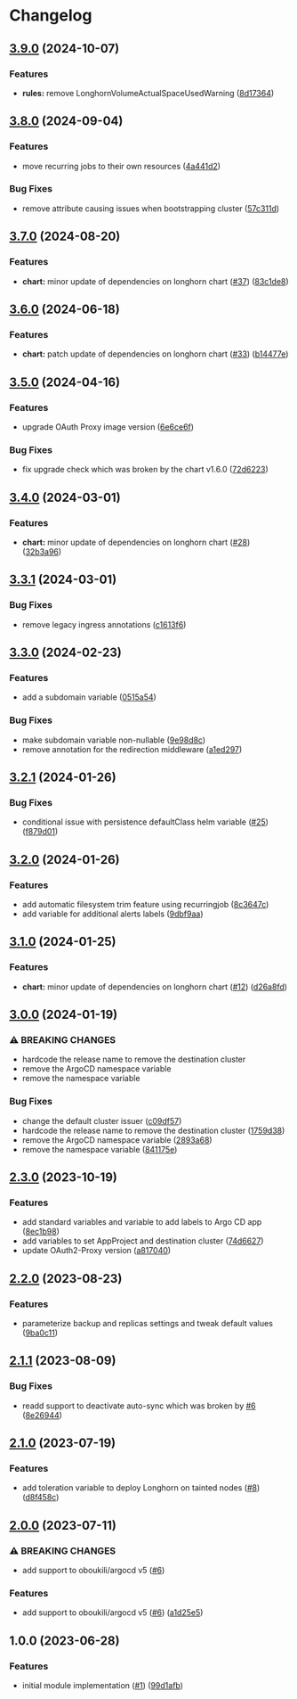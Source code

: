 # Changelog

## [3.9.0](https://github.com/camptocamp/devops-stack-module-longhorn/compare/v3.8.0...v3.9.0) (2024-10-07)


### Features

* **rules:** remove LonghornVolumeActualSpaceUsedWarning ([8d17364](https://github.com/camptocamp/devops-stack-module-longhorn/commit/8d173642b92af46b1fd23e1d866bacd136e27210))

## [3.8.0](https://github.com/camptocamp/devops-stack-module-longhorn/compare/v3.7.0...v3.8.0) (2024-09-04)


### Features

* move recurring jobs to their own resources ([4a441d2](https://github.com/camptocamp/devops-stack-module-longhorn/commit/4a441d2a659d37d7ad695370152d28153e798226))


### Bug Fixes

* remove attribute causing issues when bootstrapping cluster ([57c311d](https://github.com/camptocamp/devops-stack-module-longhorn/commit/57c311d960a04fe8c460b69c7cc42bd62a410906))

## [3.7.0](https://github.com/camptocamp/devops-stack-module-longhorn/compare/v3.6.0...v3.7.0) (2024-08-20)


### Features

* **chart:** minor update of dependencies on longhorn chart ([#37](https://github.com/camptocamp/devops-stack-module-longhorn/issues/37)) ([83c1de8](https://github.com/camptocamp/devops-stack-module-longhorn/commit/83c1de8a3050fac269e98aac244f1544dfa2a178))

## [3.6.0](https://github.com/camptocamp/devops-stack-module-longhorn/compare/v3.5.0...v3.6.0) (2024-06-18)


### Features

* **chart:** patch update of dependencies on longhorn chart ([#33](https://github.com/camptocamp/devops-stack-module-longhorn/issues/33)) ([b14477e](https://github.com/camptocamp/devops-stack-module-longhorn/commit/b14477efdd759db69609420ef271f105277f4140))

## [3.5.0](https://github.com/camptocamp/devops-stack-module-longhorn/compare/v3.4.0...v3.5.0) (2024-04-16)


### Features

* upgrade OAuth Proxy image version ([6e6ce6f](https://github.com/camptocamp/devops-stack-module-longhorn/commit/6e6ce6fa0675fdda3b730fc40f32e3e865de2050))


### Bug Fixes

* fix upgrade check which was broken by the chart v1.6.0 ([72d6223](https://github.com/camptocamp/devops-stack-module-longhorn/commit/72d62232b4055eb54ba80aec16b813d6f24a55da))

## [3.4.0](https://github.com/camptocamp/devops-stack-module-longhorn/compare/v3.3.1...v3.4.0) (2024-03-01)


### Features

* **chart:** minor update of dependencies on longhorn chart ([#28](https://github.com/camptocamp/devops-stack-module-longhorn/issues/28)) ([32b3a96](https://github.com/camptocamp/devops-stack-module-longhorn/commit/32b3a9620abf9793b4c034a6daa9629c7ef3f1cc))

## [3.3.1](https://github.com/camptocamp/devops-stack-module-longhorn/compare/v3.3.0...v3.3.1) (2024-03-01)


### Bug Fixes

* remove legacy ingress annotations ([c1613f6](https://github.com/camptocamp/devops-stack-module-longhorn/commit/c1613f6a03f160ac13b6962b351622f328709cd7))

## [3.3.0](https://github.com/camptocamp/devops-stack-module-longhorn/compare/v3.2.1...v3.3.0) (2024-02-23)


### Features

* add a subdomain variable ([0515a54](https://github.com/camptocamp/devops-stack-module-longhorn/commit/0515a5495cf7bb4e412d7ffc68dd23789711c6fd))


### Bug Fixes

* make subdomain variable non-nullable ([9e98d8c](https://github.com/camptocamp/devops-stack-module-longhorn/commit/9e98d8c350ae29d38880f268aaae7c892a9d9490))
* remove annotation for the redirection middleware ([a1ed297](https://github.com/camptocamp/devops-stack-module-longhorn/commit/a1ed2978e6bddf3adf0c51c56da176c44d3297a6))

## [3.2.1](https://github.com/camptocamp/devops-stack-module-longhorn/compare/v3.2.0...v3.2.1) (2024-01-26)


### Bug Fixes

* conditional issue with persistence defaultClass helm variable ([#25](https://github.com/camptocamp/devops-stack-module-longhorn/issues/25)) ([f879d01](https://github.com/camptocamp/devops-stack-module-longhorn/commit/f879d016831f21fe7665c34ecccb2f7939959338))

## [3.2.0](https://github.com/camptocamp/devops-stack-module-longhorn/compare/v3.1.0...v3.2.0) (2024-01-26)


### Features

* add automatic filesystem trim feature using recurringjob ([8c3647c](https://github.com/camptocamp/devops-stack-module-longhorn/commit/8c3647cbe6c285ccfee8ab96b0681da9ae7b7102))
* add variable for additional alerts labels ([9dbf9aa](https://github.com/camptocamp/devops-stack-module-longhorn/commit/9dbf9aafbf571198a8c6e98cb5a6b482c9603093))

## [3.1.0](https://github.com/camptocamp/devops-stack-module-longhorn/compare/v3.0.0...v3.1.0) (2024-01-25)


### Features

* **chart:** minor update of dependencies on longhorn chart ([#12](https://github.com/camptocamp/devops-stack-module-longhorn/issues/12)) ([d26a8fd](https://github.com/camptocamp/devops-stack-module-longhorn/commit/d26a8fdd3f1cc3a55d7982d523e52ce6929fd29b))

## [3.0.0](https://github.com/camptocamp/devops-stack-module-longhorn/compare/v2.3.0...v3.0.0) (2024-01-19)


### ⚠ BREAKING CHANGES

* hardcode the release name to remove the destination cluster
* remove the ArgoCD namespace variable
* remove the namespace variable

### Bug Fixes

* change the default cluster issuer ([c09df57](https://github.com/camptocamp/devops-stack-module-longhorn/commit/c09df5777c5f857fcc91f9cb1c0276f2a5a14718))
* hardcode the release name to remove the destination cluster ([1759d38](https://github.com/camptocamp/devops-stack-module-longhorn/commit/1759d38d231a17177d24d3814be91aa9cb650949))
* remove the ArgoCD namespace variable ([2893a68](https://github.com/camptocamp/devops-stack-module-longhorn/commit/2893a682d2942cba53f630c8db8dee26abbe2262))
* remove the namespace variable ([841175e](https://github.com/camptocamp/devops-stack-module-longhorn/commit/841175e4a78fc2db9ebf0638d0d71f8a2f10dc7f))

## [2.3.0](https://github.com/camptocamp/devops-stack-module-longhorn/compare/v2.2.0...v2.3.0) (2023-10-19)


### Features

* add standard variables and variable to add labels to Argo CD app ([8ec1b98](https://github.com/camptocamp/devops-stack-module-longhorn/commit/8ec1b9855973a15651ddefa6f31d1453a943e791))
* add variables to set AppProject and destination cluster ([74d6627](https://github.com/camptocamp/devops-stack-module-longhorn/commit/74d662701c6c1df3dfb94108c44c3a7ff0671663))
* update OAuth2-Proxy version ([a817040](https://github.com/camptocamp/devops-stack-module-longhorn/commit/a8170407ee7fb94a4aec018ae51397ce00127f36))

## [2.2.0](https://github.com/camptocamp/devops-stack-module-longhorn/compare/v2.1.1...v2.2.0) (2023-08-23)


### Features

* parameterize backup and replicas settings and tweak default values ([9ba0c11](https://github.com/camptocamp/devops-stack-module-longhorn/commit/9ba0c115521edda46e82a11138bc0fc56cfafa0a))

## [2.1.1](https://github.com/camptocamp/devops-stack-module-longhorn/compare/v2.1.0...v2.1.1) (2023-08-09)


### Bug Fixes

* readd support to deactivate auto-sync which was broken by [#6](https://github.com/camptocamp/devops-stack-module-longhorn/issues/6) ([8e26944](https://github.com/camptocamp/devops-stack-module-longhorn/commit/8e2694417da0c30881f8a4a0a5759cb56f5c664c))

## [2.1.0](https://github.com/camptocamp/devops-stack-module-longhorn/compare/v2.0.0...v2.1.0) (2023-07-19)


### Features

* add toleration variable to deploy Longhorn on tainted nodes ([#8](https://github.com/camptocamp/devops-stack-module-longhorn/issues/8)) ([d8f458c](https://github.com/camptocamp/devops-stack-module-longhorn/commit/d8f458c9882fb1166fbc953aff8973fdd437d49e))

## [2.0.0](https://github.com/camptocamp/devops-stack-module-longhorn/compare/v1.0.0...v2.0.0) (2023-07-11)


### ⚠ BREAKING CHANGES

* add support to oboukili/argocd v5 ([#6](https://github.com/camptocamp/devops-stack-module-longhorn/issues/6))

### Features

* add support to oboukili/argocd v5 ([#6](https://github.com/camptocamp/devops-stack-module-longhorn/issues/6)) ([a1d25e5](https://github.com/camptocamp/devops-stack-module-longhorn/commit/a1d25e55a2bca0cb0eb67e41716e6c1dffe592ac))

## 1.0.0 (2023-06-28)


### Features

* initial module implementation ([#1](https://github.com/camptocamp/devops-stack-module-longhorn/issues/1)) ([99d1afb](https://github.com/camptocamp/devops-stack-module-longhorn/commit/99d1afb01f6a2800c7255541cacaac90c55a98bf))
